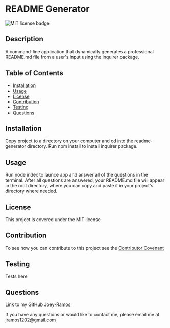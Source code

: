 
# README Generator

![MIT license badge](https://img.shields.io/badge/license-MIT-green)
<!--
add screenshot to directory if desired
![Project Name](./assets/images/screenshot.png)
-->

## Description

A command-line application that dynamically generates a professional README.md file from a user's input using the inquirer package.

## Table of Contents
  * [Installation](#installation)
  * [Usage](#usage)
  * [License](#license)
  * [Contribution](#contribution)
  * [Testing](#testing)
  * [Questions](#questions)
  
## Installation
Copy project to a directory on your computer and cd into the readme-generator directory. Run npm install to install inquirer package.

## Usage
Run node index to launce app and answer all of the questions in the terminal. After all questions are answered, your README.md file will appear in the root directory, where you can copy and paste it in your project's directory where needed.

## License
This project is covered under the MIT license

## Contribution
To see how you can contribute to this project see the [Contributor Covenant](https://www.contributor-covenant.org/)

## Testing
Tests here

## Questions
Link to my GitHub
[Joey-Ramos](https://github.com/Joey-Ramos)

If you have any questions or would like to contact me, please email me at
[jramos1202@gmail.com](mailto:jramos1202@gmail.com)
